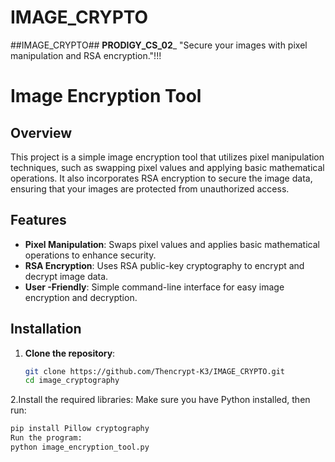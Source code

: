 # IMAGE_CRYPTO
##IMAGE_CRYPTO##   __PRODIGY_CS_02___   "Secure your images with pixel manipulation and RSA encryption."!!!

# Image Encryption Tool

## Overview

This project is a simple image encryption tool that utilizes pixel manipulation techniques, such as swapping pixel values and applying basic mathematical operations. It also incorporates RSA encryption to secure the image data, ensuring that your images are protected from unauthorized access.

## Features

- **Pixel Manipulation**: Swaps pixel values and applies basic mathematical operations to enhance security.
- **RSA Encryption**: Uses RSA public-key cryptography to encrypt and decrypt image data.
- **User -Friendly**: Simple command-line interface for easy image encryption and decryption.

## Installation

1. **Clone the repository**:
   ```bash
   git clone https://github.com/Thencrypt-K3/IMAGE_CRYPTO.git
   cd image_cryptography

2.Install the required libraries: Make sure you have Python installed, then run:
   ```bash
   pip install Pillow cryptography
   Run the program:
   python image_encryption_tool.py

 
